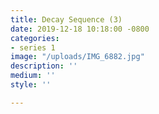 ```yaml
---
title: Decay Sequence (3)
date: 2019-12-18 10:18:00 -0800
categories:
- series 1
image: "/uploads/IMG_6882.jpg"
description: ''
medium: ''
style: ''

---
```

